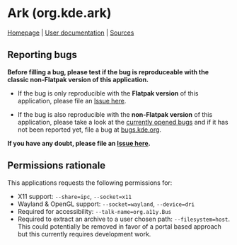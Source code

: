 # Ark (org.kde.ark)

[Homepage](https://kde.org/applications/en/utilities/org.kde.ark) |
[User documentation](https://userbase.kde.org/Ark) |
[Sources](https://invent.kde.org/utilities/ark)

## Reporting bugs

**Before filling a bug, please test if the bug is reproduceable with the
classic non-Flatpak version of this application.**

- If the bug is only reproducible with the **Flatpak version** of this
  application, please file an [Issue here][issue].

- If the bug is also reproducible with the **non-Flatpak version** of this
  application, please take a look at the [currently opened bugs][bugs] and if
  it has not been reported yet, file a bug at
  [bugs.kde.org](https://bugs.kde.org).

**If you have any doubt, please file an [Issue here][issue].**

## Permissions rationale

This applications requests the following permissions for:

- X11 support: `--share=ipc`, `--socket=x11`
- Wayland & OpenGL support: `--socket=wayland`, `--device=dri`
- Required for accessibility: `--talk-name=org.a11y.Bus`
- Required to extract an archive to a user chosen path: `--filesystem=host`.
  This could potentially be removed in favor of a portal based approach but
  this currently requires development work.

[issue]: https://github.com/flathub/org.kde.ark/issues/new
[bugs]: https://bugs.kde.org/buglist.cgi?bug_status=UNCONFIRMED&bug_status=CONFIRMED&bug_status=ASSIGNED&bug_status=REOPENED&product=ark&query_format=advanced
